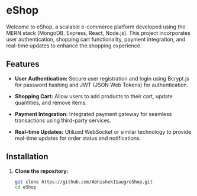 # eShop

Welcome to eShop, a scalable e-commerce platform developed using the MERN stack (MongoDB, Express, React, Node.js). This project incorporates user authentication, shopping cart functionality, payment integration, and real-time updates to enhance the shopping experience.

## Features

- **User Authentication:** Secure user registration and login using Bcrypt.js for password hashing and JWT (JSON Web Tokens) for authentication.
  
- **Shopping Cart:** Allow users to add products to their cart, update quantities, and remove items.
  
- **Payment Integration:** Integrated payment gateway for seamless transactions using third-party services.
  
- **Real-time Updates:** Utilized WebSocket or similar technology to provide real-time updates for order status and notifications.

## Installation

1. **Clone the repository:**
   ```bash
   git clone https://github.com/Abhishek11aug/eShop.git
   cd eShop
